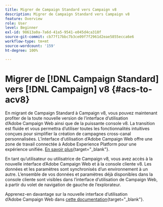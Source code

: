 ```yaml
---
title: Migrer de Campaign Standard vers Campaign v8
description: Migrer de Campaign Standard vers Campaign v8
feature: Overview
role: User
level: Beginner
exl-id: 98613a0a-7a6d-41a5-9541-e045d4ca318f
source-git-commit: cb77f17bbc7b3ce09f7f2961d2eae5855ecca6e6
workflow-type: tm+mt
source-wordcount: '159'
ht-degree: 100%

---
```


# Migrer de [!DNL Campaign Standard] vers [!DNL Campaign] v8 {#acs-to-acv8}

En migrant de Campaign Standard à Campaign v8, vous pouvez maintenant profiter de la toute nouvelle version de l’interface d’utilisation d’Adobe Campaign Web ainsi que de la puissante console v8. La transition est fluide et vous permettra d’utiliser toutes les fonctionnalités intuitives conçues pour simplifier la création de campagnes cross-canal personnalisées. L’interface d’utilisation d’Adobe Campaign Web offre une zone de travail connectée à Adobe Experience Platform pour une expérience unifiée. [En savoir plus](https://experienceleague.adobe.com/fr/docs/campaign-web/v8/release-notes/acs-migration){target="_blank"}.

En tant qu’utilisateur ou utilisatrice de Campaign v8, vous avez accès à la nouvelle interface d’Adobe Campaign Web et à la console cliente v8. Les données et les paramètres sont synchronisés d’un environnement à un autre. L’ensemble de vos données et paramètres déjà disponibles dans la console cliente sont visibles dans l’interface d’utilisation de Campaign Web, à partir du volet de navigation de gauche de l’explorateur.

Apprenez-en davantage sur la nouvelle interface d’utilisation d’Adobe Campaign Web dans [cette documentation](https://experienceleague.adobe.com/docs/campaign-web/v8/campaign-web-home.html?lang=fr){target="_blank"}.
